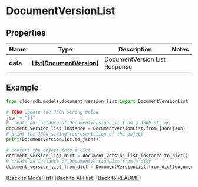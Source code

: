 # DocumentVersionList


## Properties

Name | Type | Description | Notes
------------ | ------------- | ------------- | -------------
**data** | [**List[DocumentVersion]**](DocumentVersion.md) | DocumentVersion List Response | 

## Example

```python
from clio_sdk.models.document_version_list import DocumentVersionList

# TODO update the JSON string below
json = "{}"
# create an instance of DocumentVersionList from a JSON string
document_version_list_instance = DocumentVersionList.from_json(json)
# print the JSON string representation of the object
print(DocumentVersionList.to_json())

# convert the object into a dict
document_version_list_dict = document_version_list_instance.to_dict()
# create an instance of DocumentVersionList from a dict
document_version_list_from_dict = DocumentVersionList.from_dict(document_version_list_dict)
```
[[Back to Model list]](../README.md#documentation-for-models) [[Back to API list]](../README.md#documentation-for-api-endpoints) [[Back to README]](../README.md)


